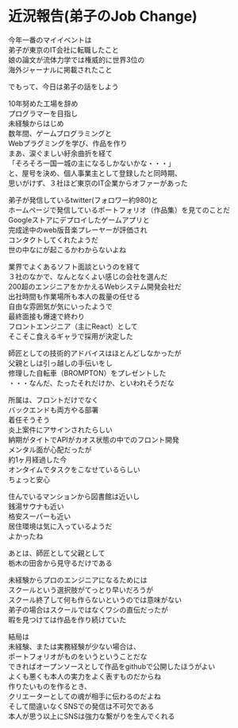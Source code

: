 # 近況報告(弟子のJob Change)

今年一番のマイイベントは  
弟子が東京のIT会社に転職したこと  
娘の論文が流体力学では権威的に世界3位の  
海外ジャーナルに掲載されたこと  

でもって、今日は弟子の話をしよう  
  
10年努めた工場を辞め  
プログラマーを目指し  
未経験からはじめ  
数年間、ゲームプログラミングと  
Webプラグミングを学び、作品を作り  
まあ、涙ぐましい紆余曲折を経て  
「そろそろ一国一城の主になるしかないかな・・・」  
と、屋号を決め、個人事業主として登録したと同時期、  
思いがけず、３社ほど東京のIT企業からオファーがあった  
  
弟子が発信しているtwitter(フォロワー約980)と  
ホームページで発信しているポートフォリオ（作品集）を見てのことだ  
Googleストアにデプロイしたゲームアプリと  
完成途中のweb版音楽プレーヤーが評価され  
コンタクトしてくれたようだ  
世の中なにが起こるかわからないよね  

業界でよくあるソフト面談というのを経て    
３社のなかで、なんとなくよい感じの会社を選んだ  
200超のエンジニアをかかえるWebシステム開発会社だ  
出社時間も作業場所も本人の裁量の任せる  
自由な雰囲気が気にいったようで  
最終面接も爆速で終わり  
フロントエンジニア（主にReact）として  
そこそこ食えるギャラで採用が決定した  
  
師匠としての技術的アドバイスはほとんどしなかったが  
父親としは引っ越しの手伝いをし  
修理した自転車（BROMPTON）をプレゼントした  
・・・なんだ、たったそれだけか、といわれそうだな  
  
所属は、フロントだけでなく  
バックエンドも両方やる部署  
着任そうそう  
炎上案件にアサインされたらしい  
納期がタイトでAPIがカオス状態の中でのフロント開発  
メンタル面が心配だったが  
約1ヶ月経過した今  
オンタイムでタスクをこなせているらしい  
ちょっと安心  
  
住んでいるマンションから図書館は近いし  
銭湯サウナも近い  
格安スーパーも近い  
居住環境は気に入っているようだ  
よかったね  
  
あとは、師匠として父親として  
栃木の田舎から見守るだけである  
  
未経験からプロのエンジニアになるためには  
スクールという選択肢がてっとり早いだろうが  
スクール終了して何も作らないというのでは意味がない  
弟子の場合はスクールではなくワシの直伝だったが  
暇を見つけては作品を作り続けていた

結局は  
未経験、または実務経験が少ない場合は、  
ポートフォリオがものをいうということだな  
できればオープンソースとして作品をgithubで公開したほうがよい  
よくも悪くも本人の実力をよく表すものだからね  
作りたいものを作るとき、  
クリエーターとしての魂が相手に伝わるのだよね  
そして間違いなくSNSでの発信は不可欠である  
本人が思う以上にSNSは強力な繋がりを生んでくれる  
  

